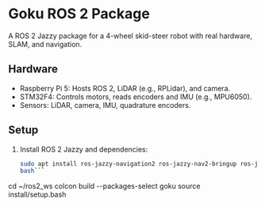 # Goku ROS 2 Package

A ROS 2 Jazzy package for a 4-wheel skid-steer robot with real hardware, SLAM, and navigation.

## Hardware
- Raspberry Pi 5: Hosts ROS 2, LiDAR (e.g., RPLidar), and camera.
- STM32F4: Controls motors, reads encoders and IMU (e.g., MPU6050).
- Sensors: LiDAR, camera, IMU, quadrature encoders.

## Setup
1. Install ROS 2 Jazzy and dependencies:
   ```bash
   sudo apt install ros-jazzy-navigation2 ros-jazzy-nav2-bringup ros-jazzy-slam-toolbox ros-jazzy-robot-localization libserial-dev
   bash```
cd ~/ros2_ws
colcon build --packages-select goku
source install/setup.bash
